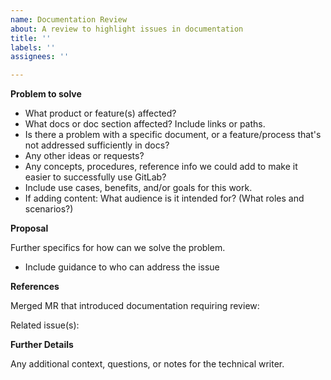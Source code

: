 ```yaml
---
name: Documentation Review
about: A review to highlight issues in documentation
title: ''
labels: ''
assignees: ''

---
```


**Problem to solve**

* What product or feature(s) affected?
* What docs or doc section affected? Include links or paths.
* Is there a problem with a specific document, or a feature/process that's not addressed sufficiently in docs?
* Any other ideas or requests?
* Any concepts, procedures, reference info we could add to make it easier to successfully use GitLab?
* Include use cases, benefits, and/or goals for this work.
* If adding content: What audience is it intended for? (What roles and scenarios?)

**Proposal**

Further specifics for how can we solve the problem.

* Include guidance to who can address the issue

**References**

Merged MR that introduced documentation requiring review:

Related issue(s):


**Further Details**

Any additional context, questions, or notes for the technical writer.
